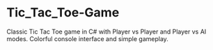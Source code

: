 # Tic_Tac_Toe-Game
Classic Tic Tac Toe game in C# with Player vs Player and Player vs AI modes. Colorful console interface and simple gameplay.
